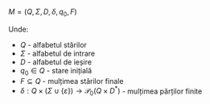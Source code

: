 $M=(Q,\Sigma,D,\delta,q_0,F)$

Unde:
- $Q$ - alfabetul stărilor
- $\Sigma$ - alfabetul de intrare
- $D$ - alfabetul de ieșire
- $q_0\in Q$ - stare inițială
- $F\subseteq Q$ - mulțimea stărilor finale
- $\delta:Q\times(\Sigma\cup\{\varepsilon\})\rightarrow\mathcal{P}_0(Q\times D^*)$ - mulțimea părților finite